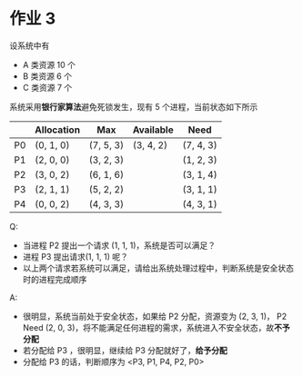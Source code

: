 # 作业 3

设系统中有

-  A 类资源 10 个
-  B 类资源 6 个
-  C 类资源 7 个

系统采用**银行家算法**避免死锁发生，现有 5 个进程，当前状态如下所示

|     | Allocation | Max       | Available | Need      |
| --- | ---------- | --------- | --------- | --------- |
| P0  | (0, 1, 0)  | (7, 5, 3) | (3, 4, 2) | (7, 4, 3) |
| P1  | (2, 0, 0)  | (3, 2, 3) |           | (1, 2, 3) |
| P2  | (3, 0, 2)  | (6, 1, 6) |           | (3, 1, 4) |
| P3  | (2, 1, 1)  | (5, 2, 2) |           | (3, 1, 1) |
| P4  | (0, 0, 2)  | (4, 3, 3) |           | (4, 3, 1) |

Q:

-  当进程 P2 提出一个请求 (1, 1, 1)，系统是否可以满足？
-  进程 P3 提出请求(1, 1, 1) 呢？
-  以上两个请求若系统可以满足，请给出系统处理过程中，判断系统是安全状态时的进程完成顺序

A:

-  很明显，系统当前处于安全状态，如果给 P2 分配，资源变为 (2, 3, 1)， P2 Need (2, 0, 3)，将不能满足任何进程的需求，系统进入不安全状态，故**不予分配**
-  若分配给 P3 ，很明显，继续给 P3 分配就好了，**给予分配**
-  分配给 P3 的话，判断顺序为 <P3, P1, P4, P2, P0>
